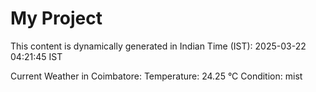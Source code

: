 # My Project

This content is dynamically generated in Indian Time (IST): 2025-03-22 04:21:45 IST


Current Weather in Coimbatore:
Temperature: 24.25 °C
Condition: mist
